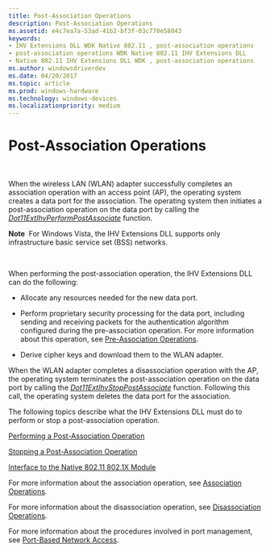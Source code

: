 ```yaml
---
title: Post-Association Operations
description: Post-Association Operations
ms.assetid: e4c7ea7a-53ad-41b2-bf3f-03c770e58043
keywords:
- IHV Extensions DLL WDK Native 802.11 , post-association operations
- post-association operations WDK Native 802.11 IHV Extensions DLL
- Native 802.11 IHV Extensions DLL WDK , post-association operations
ms.author: windowsdriverdev
ms.date: 04/20/2017
ms.topic: article
ms.prod: windows-hardware
ms.technology: windows-devices
ms.localizationpriority: medium
---
```


# Post-Association Operations




 

When the wireless LAN (WLAN) adapter successfully completes an association operation with an access point (AP), the operating system creates a data port for the association. The operating system then initiates a post-association operation on the data port by calling the [*Dot11ExtIhvPerformPostAssociate*](https://msdn.microsoft.com/library/windows/hardware/ff547492) function.

**Note**  For Windows Vista, the IHV Extensions DLL supports only infrastructure basic service set (BSS) networks.

 

When performing the post-association operation, the IHV Extensions DLL can do the following:

-   Allocate any resources needed for the new data port.

-   Perform proprietary security processing for the data port, including sending and receiving packets for the authentication algorithm configured during the pre-association operation. For more information about this operation, see [Pre-Association Operations](pre-association-operations.md).

-   Derive cipher keys and download them to the WLAN adapter.

When the WLAN adapter completes a disassociation operation with the AP, the operating system terminates the post-association operation on the data port by calling the [*Dot11ExtIhvStopPostAssociate*](https://msdn.microsoft.com/library/windows/hardware/ff547521) function. Following this call, the operating system deletes the data port for the association.

The following topics describe what the IHV Extensions DLL must do to perform or stop a post-association operation.

[Performing a Post-Association Operation](performing-a-post-association-operation.md)

[Stopping a Post-Association Operation](stopping-a-post-association-operation.md)

[Interface to the Native 802.11 802.1X Module](interface-to-the-native-802-11-802-1x-module.md)

For more information about the association operation, see [Association Operations](association-operations.md).

For more information about the disassociation operation, see [Disassociation Operations](disassociation-operations.md).

For more information about the procedures involved in port management, see [Port-Based Network Access](port-based-network-access.md).

 

 





